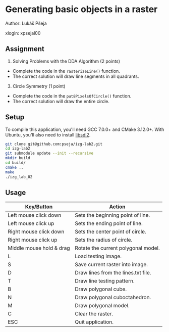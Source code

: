 # Generating basic objects in a raster

Author: Lukáš Pšeja

xlogin: xpsejal00

## Assignment
1. Solving Problems with the DDA Algorithm (2 points)
  - Complete the code in the `rasterizeLine()` function.
  - The correct solution will draw line segments in all quadrants.
3. Circle Symmetry (1 point)
  - Complete the code in the `put8PixelsOfCircle()` function.
  - The correct solution will draw the entire circle.

## Setup
To compile this application, you'll need GCC 7.0.0+ and CMake 3.12.0+.
With Ubuntu, you'll also need to install [libsdl2](https://packages.ubuntu.com/en/source/focal/libsdl2).

```sh
git clone git@github.com:pseja/izg-lab2.git
cd izg-lab2
git submodule update --init --recursive
mkdir build
cd build/
cmake ..
make
./izg_lab_02
```

## Usage
| **Key/Button**           | **Action**                          |
|--------------------------|-------------------------------------|
| Left mouse click down    | Sets the beginning point of line.   |
| Left mouse click up      | Sets the ending point of line.      |
| Right mouse click down   | Sets the center point of circle.    |
| Right mouse click up     | Sets the radius of circle.          |
| Middle mouse hold & drag | Rotate the current polygonal model. |
| L                        | Load testing image.                 |
| S                        | Save current raster into image.     |
| D                        | Draw lines from the lines.txt file. |
| T                        | Draw line testing pattern.          |
| B                        | Draw polygonal cube.                |
| N                        | Draw polygonal cuboctahedron.       |
| M                        | Draw polygonal model.               |
| C                        | Clear the raster.                   |
| ESC                      | Quit application.                   |
